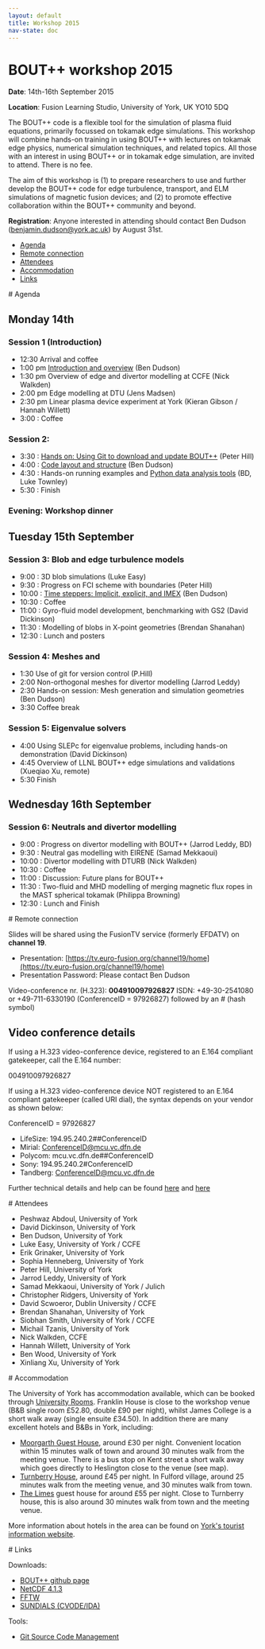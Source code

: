 ```yaml
---
layout: default
title: Workshop 2015
nav-state: doc
---
```


# BOUT++ workshop 2015

**Date**: 14th-16th September 2015

**Location**: Fusion Learning Studio, University of York, UK YO10 5DQ

The BOUT++ code is a flexible tool for the simulation of plasma fluid equations, primarily focussed on tokamak edge simulations. This workshop will combine hands-on training in using BOUT++ with lectures on tokamak edge physics, numerical simulation techniques, and related topics. All those with an interest in using BOUT++ or in tokamak edge simulation, are invited to attend. There is no fee.

The aim of this workshop is (1) to prepare researchers to use and further develop the BOUT++ code for edge turbulence, transport, and ELM simulations of magnetic fusion devices; and (2) to promote effective collaboration within the BOUT++ community and beyond.

**Registration**: Anyone interested in attending should contact Ben Dudson (benjamin.dudson@york.ac.uk) by August 31st.

* [Agenda](#agenda)
* [Remote connection](#remote)
* [Attendees](#attendees)
* [Accommodation](#accommodation)
* [Links](#links)

<a name="agenda"/>
# Agenda

## Monday 14th

### Session 1 (Introduction)

* 12:30  Arrival and coffee
* 1:00 pm  [Introduction and overview](workshop2015/introduction.pdf) (Ben Dudson)
* 1:30 pm  Overview of edge and divertor modelling at CCFE (Nick Walkden)
* 2:00 pm  Edge modelling at DTU (Jens Madsen)
* 2:30 pm  Linear plasma device experiment at York (Kieran Gibson / Hannah Willett)
* 3:00 : Coffee

### Session 2: 

* 3:30 : [Hands on: Using Git to download and update BOUT++](workshop2015/hands_on_git.pdf) (Peter Hill)
* 4:00 : [Code layout and structure](workshop2015/bout-code-structure.pdf) (Ben Dudson)
* 4:30 : Hands-on running examples and [Python data analysis tools](workshop2015/luke_townley.pdf) (BD, Luke Townley)
* 5:30 : Finish

### Evening: Workshop dinner

## Tuesday 15th September

### Session 3: Blob and edge turbulence models

* 9:00  : 3D blob simulations (Luke Easy)
* 9:30  : Progress on FCI scheme with boundaries (Peter Hill)
* 10:00 : [Time steppers: Implicit, explicit, and IMEX](workshop2015/BOUT++2015_Timesolvers.pdf) (Ben Dudson)
* 10:30 : Coffee
* 11:00 : Gyro-fluid model development, benchmarking with GS2 (David Dickinson)
* 11:30 : Modelling of blobs in X-point geometries (Brendan Shanahan)
* 12:30 : Lunch and posters

### Session 4: Meshes and 

* 1:30 Use of git for version control (P.Hill)
* 2:00 Non-orthogonal meshes for divertor modelling (Jarrod Leddy)
* 2:30 Hands-on session: Mesh generation and simulation geometries (Ben Dudson)
* 3:30 Coffee break

### Session 5:  Eigenvalue solvers

* 4:00  Using SLEPc for eigenvalue problems, including hands-on demonstration (David Dickinson)
* 4:45  Overview of LLNL BOUT++ edge simulations and validations (Xueqiao Xu, remote)
* 5:30  Finish 

## Wednesday 16th September

### Session 6: Neutrals and divertor modelling

* 9:00 :  Progress on divertor modelling with BOUT++ (Jarrod Leddy, BD)
* 9:30 :  Neutral gas modelling with EIRENE (Samad Mekkaoui)
* 10:00 : Divertor modelling with DTURB (Nick Walkden)
* 10:30 : Coffee
* 11:00 : Discussion: Future plans for BOUT++
* 11:30 : Two-fluid and MHD modelling of merging magnetic flux ropes in the MAST spherical tokamak (Philippa Browning)
* 12:30 : Lunch and Finish

<a name="remote"/>
# Remote connection

Slides will be shared using the FusionTV service (formerly EFDATV) on **channel 19**.

* Presentation: [https://tv.euro-fusion.org/channel19/home](https://tv.euro-fusion.org/channel19/home)
* Presentation Password: Please contact Ben Dudson

Video-conference nr. (H.323): **004910097926827**
ISDN: +49-30-2541080 or +49-711-6330190 (ConferenceID = 97926827) followed by an # (hash symbol)

## Video conference details

If using a H.323 video-conference device, registered to an E.164 compliant gatekeeper,
call the E.164 number:

   004910097926827

If using a H.323 video-conference device NOT registered to an E.164 compliant gatekeeper
(called URI dial), the syntax depends on your vendor as shown below:

ConferenceID = 97926827

* LifeSize: 194.95.240.2##ConferenceID
* Mirial: ConferenceID@mcu.vc.dfn.de
* Polycom: mcu.vc.dfn.de##ConferenceID
* Sony: 194.95.240.2#ConferenceID
* Tandberg: ConferenceID@mcu.vc.dfn.de

Further technical details and help can be found [here](http://vcc.zih.tu-dresden.de/index.php?linkid=11100)
and [here](https://www.vc.dfn.de/en/video-conferencing/ways-of-access/h323.html)

<a name="attendees"/>
# Attendees

* Peshwaz Abdoul, University of York
* David Dickinson, University of York
* Ben Dudson, University of York
* Luke Easy, University of York / CCFE
* Erik Grinaker, University of York
* Sophia Henneberg, University of York
* Peter Hill, University of York
* Jarrod Leddy, University of York
* Samad Mekkaoui, University of York / Julich
* Christopher Ridgers, University of York
* David Scwoeror, Dublin University / CCFE
* Brendan Shanahan, University of York
* Siobhan Smith, University of York / CCFE
* Michail Tzanis, University of York
* Nick Walkden, CCFE
* Hannah Willett, University of York
* Ben Wood, University of York
* Xinliang Xu, University of York

<a name="accommodation"/>
# Accommodation

The University of York has accommodation available, which can be booked through [University Rooms](http://www.universityrooms.com/en/city/york/college/franklinyork). Franklin House is close to the workshop venue (B&B single room £52.80, double £90 per night),
whilst James College is a short walk away (single ensuite £34.50). In addition there are many excellent hotels and B&Bs in York, including:

* [Moorgarth Guest House](http://www.moorgarthyork.co.uk/), around £30 per night. Convenient location within 15 minutes walk of town and around 30 minutes walk from the meeting venue. There is a bus stop on Kent street a short walk away which goes directly to Heslington close to the venue (see map).
* [Turnberry House](http://www.turnberryhouse.com/pages/home.html), around £45 per night. In Fulford village, around 25 minutes walk from the meeting venue, and 30 minutes walk from town.
* [The Limes](http://www.limeshotel.co.uk/) guest house for around £55 per night. Close to Turnberry house, this is also around 30 minutes walk from town and the meeting venue.

More information about hotels in the area can be found on [York's tourist information website](http://www.visityork.org/accommodation/).

<a name="links"/>
# Links

Downloads:

* [BOUT++ github page](https://github.com/boutproject/BOUT-dev)
* [NetCDF 4.1.3](http://www.unidata.ucar.edu/downloads/netcdf/netcdf-4_1_3/index.jsp)
* [FFTW](http://www.fftw.org/download.html)
* [SUNDIALS (CVODE/IDA)](http://computation.llnl.gov/casc/sundials/download/download.html)

Tools:

* [Git Source Code Management](http://git-scm.com)

